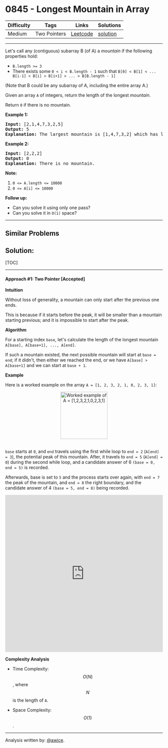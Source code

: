 # 0845 - Longest Mountain in Array

Difficulty  | Tags | Links | Solutions
----------- | ---- | ----- | -----
Medium | Two Pointers | [Leetcode](https://leetcode.com/problems/longest-mountain-in-array) | [solution](https://leetcode.com/problems/longest-mountain-in-array/solution/)


-----------

<p>Let&#39;s call any (contiguous) subarray B (of A)&nbsp;a <em>mountain</em> if the following properties hold:</p>

<ul>
	<li><code>B.length &gt;= 3</code></li>
	<li>There exists some <code>0 &lt; i&nbsp;&lt; B.length - 1</code> such that <code>B[0] &lt; B[1] &lt; ... B[i-1] &lt; B[i] &gt; B[i+1] &gt; ... &gt; B[B.length - 1]</code></li>
</ul>

<p>(Note that B could be any subarray of A, including the entire array A.)</p>

<p>Given an array <code>A</code>&nbsp;of integers,&nbsp;return the length of the longest&nbsp;<em>mountain</em>.&nbsp;</p>

<p>Return <code>0</code> if there is no mountain.</p>

<p><strong>Example 1:</strong></p>

<pre>
<strong>Input: </strong>[2,1,4,7,3,2,5]
<strong>Output: </strong>5
<strong>Explanation: </strong>The largest mountain is [1,4,7,3,2] which has length 5.
</pre>

<p><strong>Example 2:</strong></p>

<pre>
<strong>Input: </strong>[2,2,2]
<strong>Output: </strong>0
<strong>Explanation: </strong>There is no mountain.
</pre>

<p><strong>Note:</strong></p>

<ol>
	<li><code>0 &lt;= A.length &lt;= 10000</code></li>
	<li><code>0 &lt;= A[i] &lt;= 10000</code></li>
</ol>

<p><strong>Follow up:</strong></p>

<ul>
	<li>Can you solve it using only one pass?</li>
	<li>Can you solve it in <code>O(1)</code> space?</li>
</ul>


-----------


## Similar Problems




## Solution:

[TOC]

---
#### Approach #1: Two Pointer [Accepted]

**Intuition**

Without loss of generality, a mountain can only start after the previous one ends.

This is because if it starts before the peak, it will be smaller than a mountain starting previous; and it is impossible to start after the peak.

**Algorithm**

For a starting index `base`, let's calculate the length of the longest mountain `A[base], A[base+1], ..., A[end]`.

If such a mountain existed, the next possible mountain will start at `base = end`; if it didn't, then either we reached the end, or we have `A[base] > A[base+1]` and we can start at `base + 1`.

**Example**

Here is a worked example on the array `A = [1, 2, 3, 2, 1, 0, 2, 3, 1]`:

<center>
    <img src="../Figures/845/diagram1.png" alt="Worked example of A = [1,2,3,2,1,0,2,3,1]" style="height: 150px"/>
</center>

<br>

`base` starts at `0`, and `end` travels using the first while loop to `end = 2` (`A[end] = 3`), the potential peak of this mountain.  After, it travels to `end = 5` (`A[end] = 0`) during the second while loop, and a candidate answer of 6 `(base = 0, end = 5)` is recorded.

Afterwards, base is set to `5` and the process starts over again, with `end = 7` the peak of the mountain, and `end = 8` the right boundary, and the candidate answer of 4 `(base = 5, end = 8)` being recorded.

<iframe src="https://leetcode.com/playground/7cVQKFLP/shared" frameBorder="0" width="100%" height="500" name="7cVQKFLP"></iframe>

**Complexity Analysis**

* Time Complexity:  $$O(N)$$, where $$N$$ is the length of `A`.

* Space Complexity:  $$O(1)$$.

---

Analysis written by: [@awice](https://leetcode.com/awice).
